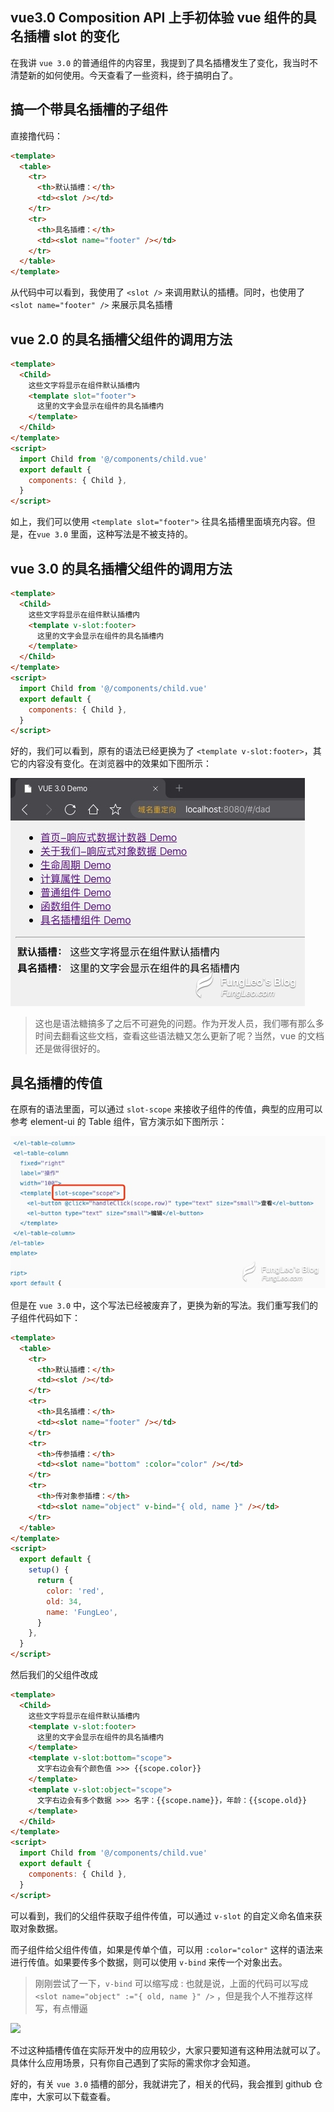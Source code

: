 ## vue3.0 Composition API 上手初体验 vue 组件的具名插槽 slot 的变化

在我讲 `vue 3.0` 的普通组件的内容里，我提到了具名插槽发生了变化，我当时不清楚新的如何使用。今天查看了一些资料，终于搞明白了。

## 搞一个带具名插槽的子组件

直接撸代码：

```html
<template>
  <table>
    <tr>
      <th>默认插槽：</th>
      <td><slot /></td>
    </tr>
    <tr>
      <th>具名插槽：</th>
      <td><slot name="footer" /></td>
    </tr>
  </table>
</template>
```

从代码中可以看到，我使用了 `<slot />` 来调用默认的插槽。同时，也使用了 `<slot name="footer" />` 来展示具名插槽

## vue 2.0 的具名插槽父组件的调用方法

```html
<template>
  <Child>
    这些文字将显示在组件默认插槽内
    <template slot="footer">
      这里的文字会显示在组件的具名插槽内
    </template>
  </Child>
</template>
<script>
  import Child from '@/components/child.vue'
  export default {
    components: { Child },
  }
</script>
```

如上，我们可以使用 `<template slot="footer">` 往具名插槽里面填充内容。但是，在`vue 3.0` 里面，这种写法是不被支持的。

## vue 3.0 的具名插槽父组件的调用方法

```html
<template>
  <Child>
    这些文字将显示在组件默认插槽内
    <template v-slot:footer>
      这里的文字会显示在组件的具名插槽内
    </template>
  </Child>
</template>
<script>
  import Child from '@/components/child.vue'
  export default {
    components: { Child },
  }
</script>
```

好的，我们可以看到，原有的语法已经更换为了 `<template v-slot:footer>`，其它的内容没有变化。在浏览器中的效果如下图所示：

![](./images/aHR0cHM6Ly9naXRlZS5jb20vZnVuZ2xlby9teS1hcnRpY2xlLWltYWdlL3Jhdy9tYXN0ZXIvaW1hZ2UvMjYvZDg1NzM0YTRlZWNkMjMxZTU0YWU4Zjk5Y2VkMzRiLmpwZw.jpg)

> 这也是语法糖搞多了之后不可避免的问题。作为开发人员，我们哪有那么多时间去翻看这些文档，查看这些语法糖又怎么更新了呢？当然，vue 的文档还是做得很好的。

## 具名插槽的传值

在原有的语法里面，可以通过 `slot-scope` 来接收子组件的传值，典型的应用可以参考 element-ui 的 Table 组件，官方演示如下图所示：

![](./images/aHR0cHM6Ly9naXRlZS5jb20vZnVuZ2xlby9teS1hcnRpY2xlLWltYWdlL3Jhdy9tYXN0ZXIvaW1hZ2UvZjAvNzQ3NGZlNGRmMGQ5YzExZDhhMDA0YzUwM2I1N2ZhLmpwZw.jpg)

但是在 `vue 3.0` 中，这个写法已经被废弃了，更换为新的写法。我们重写我们的子组件代码如下：

```html
<template>
  <table>
    <tr>
      <th>默认插槽：</th>
      <td><slot /></td>
    </tr>
    <tr>
      <th>具名插槽：</th>
      <td><slot name="footer" /></td>
    </tr>
    <tr>
      <th>传参插槽：</th>
      <td><slot name="bottom" :color="color" /></td>
    </tr>
    <tr>
      <th>传对象参插槽：</th>
      <td><slot name="object" v-bind="{ old, name }" /></td>
    </tr>
  </table>
</template>
<script>
  export default {
    setup() {
      return {
        color: 'red',
        old: 34,
        name: 'FungLeo',
      }
    },
  }
</script>
```

然后我们的父组件改成

```html
<template>
  <Child>
    这些文字将显示在组件默认插槽内
    <template v-slot:footer>
      这里的文字会显示在组件的具名插槽内
    </template>
    <template v-slot:bottom="scope">
      文字右边会有个颜色值 >>> {{scope.color}}
    </template>
    <template v-slot:object="scope">
      文字右边会有多个数据 >>> 名字：{{scope.name}}，年龄：{{scope.old}}
    </template>
  </Child>
</template>
<script>
  import Child from '@/components/child.vue'
  export default {
    components: { Child },
  }
</script>
```

可以看到，我们的父组件获取子组件传值，可以通过 `v-slot` 的自定义命名值来获取对象数据。

而子组件给父组件传值，如果是传单个值，可以用 `:color="color"` 这样的语法来进行传值。如果要传多个数据，则可以使用 `v-bind` 来传一个对象出去。

> 刚刚尝试了一下，`v-bind` 可以缩写成 : 也就是说，上面的代码可以写成 `<slot name="object" :="{ old, name }" />` ，但是我个人不推荐这样写，有点懵逼

![](aHR0cHM6Ly9naXRlZS5jb20vZnVuZ2xlby9teS1hcnRpY2xlLWltYWdlL3Jhdy9tYXN0ZXIvaW1hZ2UvZDgvYTVmMWZhNzQ4N2E2YWUyOTBiOGMzYjhmZDA1ZDNjLmpwZw.jpg)

不过这种插槽传值在实际开发中的应用较少，大家只要知道有这种用法就可以了。具体什么应用场景，只有你自己遇到了实际的需求你才会知道。

好的，有关 `vue 3.0` 插槽的部分，我就讲完了，相关的代码，我会推到 github 仓库中，大家可以下载查看。
